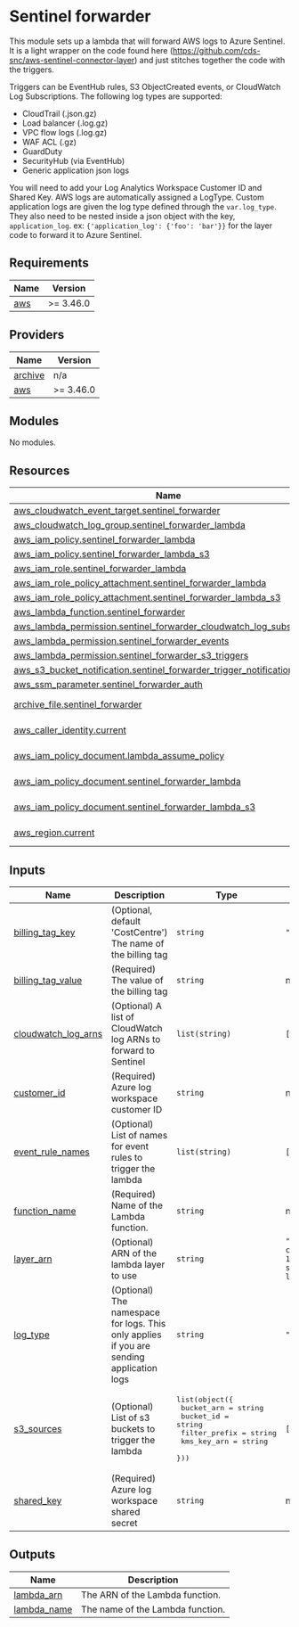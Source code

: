 # Sentinel forwarder

This module sets up a lambda that will forward AWS logs to Azure Sentinel.
It is a light wrapper on the code found here (https://github.com/cds-snc/aws-sentinel-connector-layer) and
just stitches together the code with the triggers.

Triggers can be EventHub rules, S3 ObjectCreated events, or CloudWatch Log Subscriptions. The following log types are supported:
- CloudTrail (.json.gz)
- Load balancer (.log.gz)
- VPC flow logs (.log.gz)
- WAF ACL (.gz)
- GuardDuty
- SecurityHub (via EventHub)
- Generic application json logs

You will need to add your Log Analytics Workspace Customer ID and Shared Key. AWS logs are automatically assigned a LogType.
Custom application logs are given the log type defined through the `var.log_type`. They also need to be nested inside a json
object with the key, `application_log`. ex: `{'application_log': {'foo': 'bar'}}` for the layer code to forward it to Azure Sentinel.

## Requirements

| Name | Version |
|------|---------|
| <a name="requirement_aws"></a> [aws](#requirement\_aws) | >= 3.46.0 |

## Providers

| Name | Version |
|------|---------|
| <a name="provider_archive"></a> [archive](#provider\_archive) | n/a |
| <a name="provider_aws"></a> [aws](#provider\_aws) | >= 3.46.0 |

## Modules

No modules.

## Resources

| Name | Type |
|------|------|
| [aws_cloudwatch_event_target.sentinel_forwarder](https://registry.terraform.io/providers/hashicorp/aws/latest/docs/resources/cloudwatch_event_target) | resource |
| [aws_cloudwatch_log_group.sentinel_forwarder_lambda](https://registry.terraform.io/providers/hashicorp/aws/latest/docs/resources/cloudwatch_log_group) | resource |
| [aws_iam_policy.sentinel_forwarder_lambda](https://registry.terraform.io/providers/hashicorp/aws/latest/docs/resources/iam_policy) | resource |
| [aws_iam_policy.sentinel_forwarder_lambda_s3](https://registry.terraform.io/providers/hashicorp/aws/latest/docs/resources/iam_policy) | resource |
| [aws_iam_role.sentinel_forwarder_lambda](https://registry.terraform.io/providers/hashicorp/aws/latest/docs/resources/iam_role) | resource |
| [aws_iam_role_policy_attachment.sentinel_forwarder_lambda](https://registry.terraform.io/providers/hashicorp/aws/latest/docs/resources/iam_role_policy_attachment) | resource |
| [aws_iam_role_policy_attachment.sentinel_forwarder_lambda_s3](https://registry.terraform.io/providers/hashicorp/aws/latest/docs/resources/iam_role_policy_attachment) | resource |
| [aws_lambda_function.sentinel_forwarder](https://registry.terraform.io/providers/hashicorp/aws/latest/docs/resources/lambda_function) | resource |
| [aws_lambda_permission.sentinel_forwarder_cloudwatch_log_subscription](https://registry.terraform.io/providers/hashicorp/aws/latest/docs/resources/lambda_permission) | resource |
| [aws_lambda_permission.sentinel_forwarder_events](https://registry.terraform.io/providers/hashicorp/aws/latest/docs/resources/lambda_permission) | resource |
| [aws_lambda_permission.sentinel_forwarder_s3_triggers](https://registry.terraform.io/providers/hashicorp/aws/latest/docs/resources/lambda_permission) | resource |
| [aws_s3_bucket_notification.sentinel_forwarder_trigger_notification](https://registry.terraform.io/providers/hashicorp/aws/latest/docs/resources/s3_bucket_notification) | resource |
| [aws_ssm_parameter.sentinel_forwarder_auth](https://registry.terraform.io/providers/hashicorp/aws/latest/docs/resources/ssm_parameter) | resource |
| [archive_file.sentinel_forwarder](https://registry.terraform.io/providers/hashicorp/archive/latest/docs/data-sources/file) | data source |
| [aws_caller_identity.current](https://registry.terraform.io/providers/hashicorp/aws/latest/docs/data-sources/caller_identity) | data source |
| [aws_iam_policy_document.lambda_assume_policy](https://registry.terraform.io/providers/hashicorp/aws/latest/docs/data-sources/iam_policy_document) | data source |
| [aws_iam_policy_document.sentinel_forwarder_lambda](https://registry.terraform.io/providers/hashicorp/aws/latest/docs/data-sources/iam_policy_document) | data source |
| [aws_iam_policy_document.sentinel_forwarder_lambda_s3](https://registry.terraform.io/providers/hashicorp/aws/latest/docs/data-sources/iam_policy_document) | data source |
| [aws_region.current](https://registry.terraform.io/providers/hashicorp/aws/latest/docs/data-sources/region) | data source |

## Inputs

| Name | Description | Type | Default | Required |
|------|-------------|------|---------|:--------:|
| <a name="input_billing_tag_key"></a> [billing\_tag\_key](#input\_billing\_tag\_key) | (Optional, default 'CostCentre') The name of the billing tag | `string` | `"CostCentre"` | no |
| <a name="input_billing_tag_value"></a> [billing\_tag\_value](#input\_billing\_tag\_value) | (Required) The value of the billing tag | `string` | n/a | yes |
| <a name="input_cloudwatch_log_arns"></a> [cloudwatch\_log\_arns](#input\_cloudwatch\_log\_arns) | (Optional) A list of CloudWatch log ARNs to forward to Sentinel | `list(string)` | `[]` | no |
| <a name="input_customer_id"></a> [customer\_id](#input\_customer\_id) | (Required) Azure log workspace customer ID | `string` | n/a | yes |
| <a name="input_event_rule_names"></a> [event\_rule\_names](#input\_event\_rule\_names) | (Optional) List of names for event rules to trigger the lambda | `list(string)` | `[]` | no |
| <a name="input_function_name"></a> [function\_name](#input\_function\_name) | (Required) Name of the Lambda function. | `string` | n/a | yes |
| <a name="input_layer_arn"></a> [layer\_arn](#input\_layer\_arn) | (Optional) ARN of the lambda layer to use | `string` | `"arn:aws:lambda:ca-central-1:283582579564:layer:aws-sentinel-connector-layer:20"` | no |
| <a name="input_log_type"></a> [log\_type](#input\_log\_type) | (Optional) The namespace for logs. This only applies if you are sending application logs | `string` | `"ApplicationLog"` | no |
| <a name="input_s3_sources"></a> [s3\_sources](#input\_s3\_sources) | (Optional) List of s3 buckets to trigger the lambda | <pre>list(object({<br/>    bucket_arn    = string<br/>    bucket_id     = string<br/>    filter_prefix = string<br/>    kms_key_arn   = string<br/>  }))</pre> | `[]` | no |
| <a name="input_shared_key"></a> [shared\_key](#input\_shared\_key) | (Required) Azure log workspace shared secret | `string` | n/a | yes |

## Outputs

| Name | Description |
|------|-------------|
| <a name="output_lambda_arn"></a> [lambda\_arn](#output\_lambda\_arn) | The ARN of the Lambda function. |
| <a name="output_lambda_name"></a> [lambda\_name](#output\_lambda\_name) | The name of the Lambda function. |
